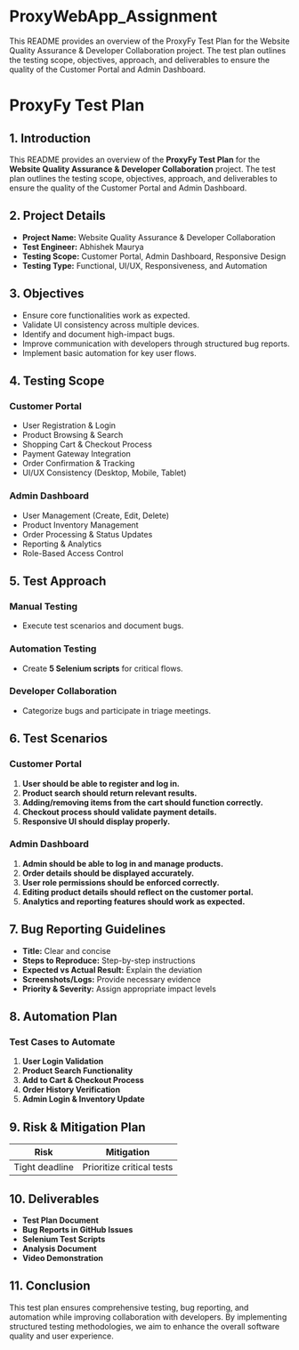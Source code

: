 # ProxyWebApp_Assignment
This README provides an overview of the ProxyFy Test Plan for the Website Quality Assurance &amp; Developer Collaboration project. The test plan outlines the testing scope, objectives, approach, and deliverables to ensure the quality of the Customer Portal and Admin Dashboard.


#   ProxyFy Test Plan

## 1. Introduction
This README provides an overview of the **ProxyFy Test Plan** for the **Website Quality Assurance & Developer Collaboration** project. The test plan outlines the testing scope, objectives, approach, and deliverables to ensure the quality of the Customer Portal and Admin Dashboard.

## 2. Project Details
- **Project Name:** Website Quality Assurance & Developer Collaboration
- **Test Engineer:** Abhishek Maurya
- **Testing Scope:** Customer Portal, Admin Dashboard, Responsive Design
- **Testing Type:** Functional, UI/UX, Responsiveness, and Automation

## 3. Objectives
- Ensure core functionalities work as expected.
- Validate UI consistency across multiple devices.
- Identify and document high-impact bugs.
- Improve communication with developers through structured bug reports.
- Implement basic automation for key user flows.

## 4. Testing Scope
### Customer Portal
- User Registration & Login
- Product Browsing & Search
- Shopping Cart & Checkout Process
- Payment Gateway Integration
- Order Confirmation & Tracking
- UI/UX Consistency (Desktop, Mobile, Tablet)

### Admin Dashboard
- User Management (Create, Edit, Delete)
- Product Inventory Management
- Order Processing & Status Updates
- Reporting & Analytics
- Role-Based Access Control

## 5. Test Approach
### **Manual Testing**
- Execute test scenarios and document bugs.

### **Automation Testing**
- Create **5 Selenium scripts** for critical flows.

### **Developer Collaboration**
- Categorize bugs and participate in triage meetings.

## 6. Test Scenarios
### **Customer Portal**
1. **User should be able to register and log in.**
2. **Product search should return relevant results.**
3. **Adding/removing items from the cart should function correctly.**
4. **Checkout process should validate payment details.**
5. **Responsive UI should display properly.**

### **Admin Dashboard**
1. **Admin should be able to log in and manage products.**
2. **Order details should be displayed accurately.**
3. **User role permissions should be enforced correctly.**
4. **Editing product details should reflect on the customer portal.**
5. **Analytics and reporting features should work as expected.**

## 7. Bug Reporting Guidelines
- **Title:** Clear and concise
- **Steps to Reproduce:** Step-by-step instructions
- **Expected vs Actual Result:** Explain the deviation
- **Screenshots/Logs:** Provide necessary evidence
- **Priority & Severity:** Assign appropriate impact levels

## 8. Automation Plan
### **Test Cases to Automate**
1. **User Login Validation**
2. **Product Search Functionality**
3. **Add to Cart & Checkout Process**
4. **Order History Verification**
5. **Admin Login & Inventory Update**

## 9. Risk & Mitigation Plan
| **Risk** | **Mitigation** |
|------|-----------|
| Tight deadline | Prioritize critical tests |

## 10. Deliverables
- **Test Plan Document**
- **Bug Reports in GitHub Issues**
- **Selenium Test Scripts**
- **Analysis Document**
- **Video Demonstration**

## 11. Conclusion
This test plan ensures comprehensive testing, bug reporting, and automation while improving collaboration with developers. By implementing structured testing methodologies, we aim to enhance the overall software quality and user experience.

